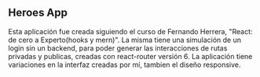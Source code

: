 ## Heroes App

Esta aplicación fue creada siguiendo el curso de Fernando Herrera, "React: de cero a Experto(hooks y mern)". La misma tiene una simulación de un login sin un backend, para poder generar las interacciones de rutas privadas y publicas, creadas con react-router versión 6.
La aplicación tiene variaciones en la interfaz creadas por mí, tambien el diseño responsive. 